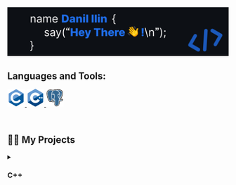 <img src = "image/freiqq.jpeg"/>

<h2 align="left">Languages and Tools:</h2>
<p align="left">
    <a href=" target="_blank" rel="noreferrer"><img src="https://raw.githubusercontent.com/devicons/devicon/master/icons/c/c-original.svg" alt="c" width="40" height="40"/> </a>
    <a href="" target="_blank" rel="noreferrer"> <img src="https://raw.githubusercontent.com/devicons/devicon/master/icons/cplusplus/cplusplus-original.svg" alt="cplusplus" width="40" height="40"/> </a>
    <a href="" target="_blank" rel="noreferrer"> <img src="https://raw.githubusercontent.com/devicons/devicon/master/icons/postgresql/postgresql-original.svg" alt="postgresql" width="40" height="40"/> </a> 
</p>

<br />
<h2>🧑‍💻 My Projects </h2>

<details>
  <summary><h3>C++</h3></summary>
  
| Project name                                                 | Description                                                                                                                                                                                                                                                                                          |
|--------------------------------------------------------------|------------------------------------------------------------------------------------------------------------------------------------------------------------------------------------------------------------------------------------------------------------------------------------------------------|
| <h4>  [Contrainers](https://github.com/freiqq/containers)</h4> | As part of this project, I wrote my own library that implements the main standard C++ container classes: list, map, queue, set, stack, and vector. The implementation provides a full set of standard methods and attributes for working with elements, container occupancy checking, and iteration. |
| <h4>  [Matrix](https://github.com/freiqq/matrix)</h4>          | In this project, I implemented my library for processing numerical matrices in the C++ programming language. The implementation provides a set of methods that perform basic operations with matrices.                                                                                               |

</details>
